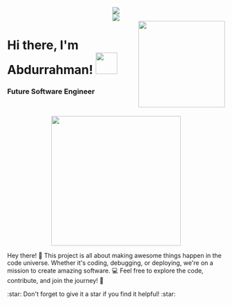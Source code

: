 <div id="welcome" align="center">
    <img src="https://readme-typing-svg.herokuapp.com?font=Fira+Code&pause=1000&color=FFF000&center=%D0%9B%D0%9E%D0%96%D0%AC&vCenter=%D0%9B%D0%9E%D0%96%D0%AC&repeat=%D0%B8%D1%81%D1%82%D0%B8%D0%BD%D0%BD%D1%8B%D0%B9&width=435&lines=Welcome+to+My+Software+Engineering"/>
</div>
<div id="welcome" align="center">
    <img src="https://readme-typing-svg.herokuapp.com?font=Fira+Code&pause=1000&color=FFF000&center=%D0%9B%D0%9E%D0%96%D0%AC&vCenter=%D0%9B%D0%9E%D0%96%D0%AC&repeat=%D0%B8%D1%81%D1%82%D0%B8%D0%BD%D0%BD%D1%8B%D0%B9&width=435&lines=............World!+%F0%9F%9A%80+............"/>
</div>





 <img align='right' src='https://user-images.githubusercontent.com/5713670/87202985-820dcb80-c2b6-11ea-9f56-7ec461c497c3.gif' width='200'>
<div id="header" align="left">
	<h1> Hi there, I'm Abdurrahman! <img src="https://media.giphy.com/media/mGcNjsfWAjY5AEZNw6/giphy.gif" width="50"></h1>
	<h3>Future Software Engineer</h3>
<br/>  





<p align="center">
  <img width="300" height="300" src="https://media.giphy.com/media/ZDptwqInaDi0M/giphy.gif">
</p>

Hey there! :wave: This project is all about making awesome things happen in the code universe. Whether it's coding, debugging, or deploying, we're on a mission to create amazing software. :computer:
Feel free to explore the code, contribute, and join the journey! :rocket:
</p>
:star: Don't forget to give it a star if you find it helpful! :star:
